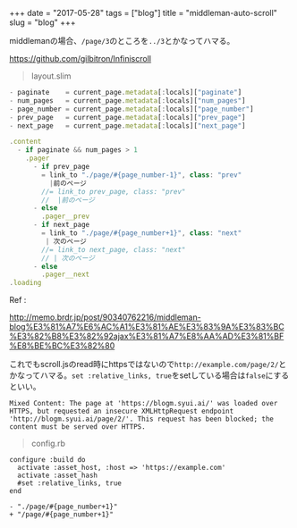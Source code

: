 +++
date = "2017-05-28"
tags = ["blog"]
title = "middleman-auto-scroll"
slug = "blog"
+++

middlemanの場合、`/page/3`のところを`../3`とかなってハマる。

https://github.com/gilbitron/Infiniscroll

> layout.slim

```js
- paginate    = current_page.metadata[:locals]["paginate"]
- num_pages   = current_page.metadata[:locals]["num_pages"]
- page_number = current_page.metadata[:locals]["page_number"]
- prev_page   = current_page.metadata[:locals]["prev_page"]
- next_page   = current_page.metadata[:locals]["next_page"]

.content
  - if paginate && num_pages > 1
    .pager
      - if prev_page
        = link_to "./page/#{page_number-1}", class: "prev"
          |前のページ
        //= link_to prev_page, class: "prev"
        //  |前のページ
      - else
        .pager__prev
      - if next_page
        = link_to "./page/#{page_number+1}", class: "next"
         | 次のページ
        //= link_to next_page, class: "next"
        // | 次のページ
      - else
        .pager__next        
.loading
```

Ref :

http://memo.brdr.jp/post/90340762216/middleman-blog%E3%81%A7%E6%AC%A1%E3%81%AE%E3%83%9A%E3%83%BC%E3%82%B8%E3%82%92ajax%E3%81%A7%E8%AA%AD%E3%81%BF%E8%BE%BC%E3%82%80

これでもscroll.jsのread時にhttpsではないので`http://example.com/page/2/`とかなってハマる。`set :relative_links, true`をsetしている場合は`false`にするといい。

```
Mixed Content: The page at 'https://blogm.syui.ai/' was loaded over HTTPS, but requested an insecure XMLHttpRequest endpoint 'http://blogm.syui.ai/page/2/'. This request has been blocked; the content must be served over HTTPS.
```

> config.rb

```
configure :build do
  activate :asset_host, :host => 'https://example.com'
  activate :asset_hash
  #set :relative_links, true
end
```

```
- "./page/#{page_number+1}" 
+ "/page/#{page_number+1}" 
```
	  
